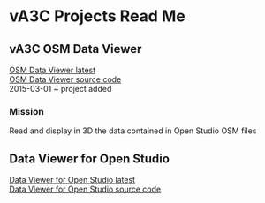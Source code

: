 vA3C Projects Read Me
===

## vA3C OSM Data Viewer

<a href=http://va3c.github.io/projects/osm-data-viewer/latest/ target=_top >OSM Data Viewer latest</a>  
<a href=https://github.com/va3c/projects/tree/gh-pages/osm-data-viewer target=_top >OSM Data Viewer source code</a>  
2015-03-01 ~ project added

### Mission
Read and display in 3D the data contained in Open Studio OSM files

## Data Viewer for Open Studio

<a href=http://va3c.github.io/projects/open-studio-data-display/latest/ target=_top >Data Viewer for Open Studio latest</a>  
<a href=https://github.com/va3c/projects/tree/gh-pages/open-studio-data-display  target=_top>Data Viewer for Open Studio source code</a>